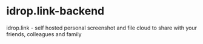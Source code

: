 # idrop.link-backend
idrop.link - self hosted personal screenshot and file cloud to share with your friends, colleagues and family
